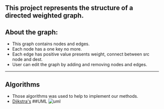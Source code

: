 This project represents the structure of a directed weighted graph.
---
## About the graph:
- This graph contains nodes and edges.
-  Each node has a one key no more.
-  Each edge has positive value presents weight, connect between src node and dest.
-  User can edit the graph by adding and removing nodes and edges.
---
## Algorithms
- Those algorithms was used to help to implement our methods.
- [Dijkstra's](https://en.wikipedia.org/wiki/Dijkstra%27s_algorithm)
##UML
 ![uml](https://user-images.githubusercontent.com/93886878/147571824-756e5eb0-9270-45b4-9fe7-9e2589364849.png)
